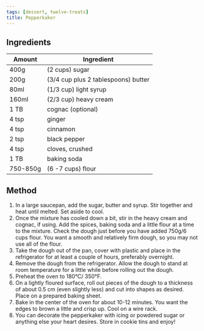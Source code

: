 ```yaml
---
tags: [dessert, twelve-treats]
title: Pepperkaker
---
```


## Ingredients
Amount | Ingredient
--- | ---
400g | (2 cups) sugar
200g | (3/4 cup plus 2 tablespoons) butter
80ml | (1/3 cup) light syrup
160ml | (2/3 cup) heavy cream
1 TB | cognac (optional)
4 tsp | ginger
4 tsp | cinnamon
2 tsp | black pepper
4 tsp | cloves, crushed 
1 TB | baking soda
750-850g | (6 -7 cups) flour

## Method
1. In a large saucepan, add the sugar, butter and syrup. Stir together and heat until melted. Set aside to cool.
2. Once the mixture has cooled down a bit, stir in the heavy cream and cognac, if using. Add the spices, baking soda and a little flour at a time to the mixture. Check the dough just before you have added 750g/6 cups flour. You want a smooth and relatively firm dough, so you may not use all of the flour.
3. Take the dough out of the pan, cover with plastic and place in the refrigerator for at least a couple of hours, preferably overnight.
4. Remove the dough from the refrigerator. Allow the dough to stand at room temperature for a little while before rolling out the dough.
5. Preheat the oven to 180°C/ 350°F.
6. On a lightly floured surface, roll out pieces of the dough to a thickness of about 0.5 cm (even slightly less) and cut into shapes as desired. Place on a prepared baking sheet.
7. Bake in the center of the oven for about 10-12 minutes. You want the edges to brown a little and crisp up. Cool on a wire rack.
8. You can decorate the pepperkaker with icing or powdered sugar or anything else your heart desires. Store in cookie tins and enjoy!